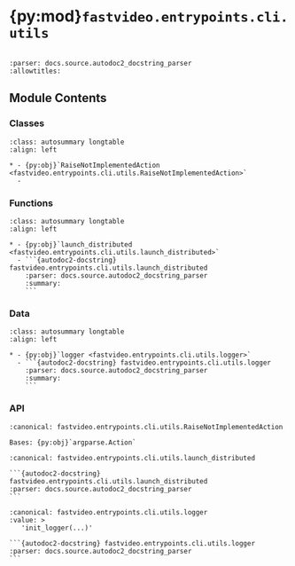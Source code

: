 # {py:mod}`fastvideo.entrypoints.cli.utils`

```{py:module} fastvideo.entrypoints.cli.utils
```

```{autodoc2-docstring} fastvideo.entrypoints.cli.utils
:parser: docs.source.autodoc2_docstring_parser
:allowtitles:
```

## Module Contents

### Classes

````{list-table}
:class: autosummary longtable
:align: left

* - {py:obj}`RaiseNotImplementedAction <fastvideo.entrypoints.cli.utils.RaiseNotImplementedAction>`
  -
````

### Functions

````{list-table}
:class: autosummary longtable
:align: left

* - {py:obj}`launch_distributed <fastvideo.entrypoints.cli.utils.launch_distributed>`
  - ```{autodoc2-docstring} fastvideo.entrypoints.cli.utils.launch_distributed
    :parser: docs.source.autodoc2_docstring_parser
    :summary:
    ```
````

### Data

````{list-table}
:class: autosummary longtable
:align: left

* - {py:obj}`logger <fastvideo.entrypoints.cli.utils.logger>`
  - ```{autodoc2-docstring} fastvideo.entrypoints.cli.utils.logger
    :parser: docs.source.autodoc2_docstring_parser
    :summary:
    ```
````

### API

```{py:class} RaiseNotImplementedAction(option_strings, dest, nargs=None, const=None, default=None, type=None, choices=None, required=False, help=None, metavar=None)
:canonical: fastvideo.entrypoints.cli.utils.RaiseNotImplementedAction

Bases: {py:obj}`argparse.Action`

```

````{py:function} launch_distributed(num_gpus: int, args: list[str], master_port: int | None = None) -> int
:canonical: fastvideo.entrypoints.cli.utils.launch_distributed

```{autodoc2-docstring} fastvideo.entrypoints.cli.utils.launch_distributed
:parser: docs.source.autodoc2_docstring_parser
```
````

````{py:data} logger
:canonical: fastvideo.entrypoints.cli.utils.logger
:value: >
   'init_logger(...)'

```{autodoc2-docstring} fastvideo.entrypoints.cli.utils.logger
:parser: docs.source.autodoc2_docstring_parser
```

````
